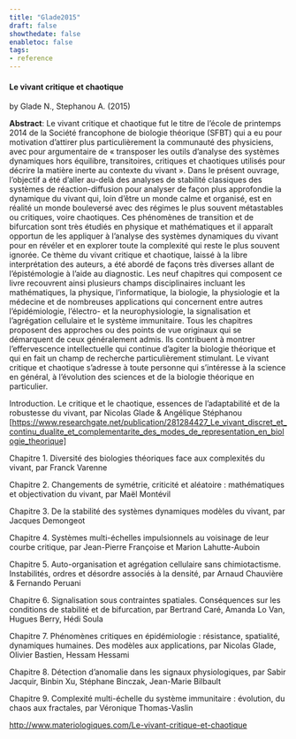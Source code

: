 ```yaml
---
title: "Glade2015"
draft: false
showthedate: false
enabletoc: false
tags:
- reference
---
```


#### **Le vivant critique et chaotique**     
by Glade N., Stephanou A. (2015)         

**Abstract**:  Le vivant critique et chaotique fut le titre de l’école de printemps 2014 de la Société francophone de biologie théorique (SFBT) qui a eu pour motivation d’attirer plus particulièrement la communauté des physiciens, avec pour argumentaire de « transposer les outils d’analyse des systèmes dynamiques hors équilibre, transitoires, critiques et chaotiques utilisés pour décrire la matière inerte au contexte du vivant ». Dans le présent ouvrage, l’objectif a été d’aller au-delà des analyses de stabilité classiques des systèmes de réaction-diffusion pour analyser de façon plus approfondie la dynamique du vivant qui, loin d’être un monde calme et organisé, est en réalité un monde bouleversé avec des régimes le plus souvent métastables ou critiques, voire chaotiques. Ces phénomènes de transition et de bifurcation sont très étudiés en physique et mathématiques et il apparaît opportun de les appliquer à l’analyse des systèmes dynamiques du vivant pour en révéler et en explorer toute la complexité qui reste le plus souvent ignorée. Ce thème du vivant critique et chaotique, laissé à la libre interprétation des auteurs, a été abordé de façons très diverses allant de l’épistémologie à l’aide au diagnostic. Les neuf chapitres qui composent ce livre recouvrent ainsi plusieurs champs disciplinaires incluant les mathématiques, la physique, l’informatique, la biologie, la physiologie et la médecine et de nombreuses applications qui concernent entre autres l’épidémiologie, l’électro- et la neurophysiologie, la signalisation et l’agrégation cellulaire et le système immunitaire. Tous les chapitres proposent des approches ou des points de vue originaux qui se démarquent de ceux généralement admis. Ils contribuent à montrer l’effervescence intellectuelle qui continue d’agiter la biologie théorique et qui en fait un champ de recherche particulièrement stimulant. Le vivant critique et chaotique s’adresse à toute personne qui s’intéresse à la science en général, à l’évolution des sciences et de la biologie théorique en particulier.

Introduction. Le critique et le chaotique, essences de l’adaptabilité et de la robustesse du vivant, par Nicolas Glade & Angélique Stéphanou
[https://www.researchgate.net/publication/281284427_Le_vivant_discret_et_continu_dualite_et_complementarite_des_modes_de_representation_en_biologie_theorique]

Chapitre 1. Diversité des biologies théoriques face aux complexités du vivant, par Franck Varenne

Chapitre 2. Changements de symétrie, criticité et aléatoire : mathématiques et objectivation du vivant, par Maël Montévil

Chapitre 3. De la stabilité des systèmes dynamiques modèles du vivant, par Jacques Demongeot

Chapitre 4. Systèmes multi-échelles impulsionnels au voisinage de leur courbe critique, par Jean-Pierre Françoise et Marion Lahutte-Auboin

Chapitre 5. Auto-organisation et agrégation cellulaire sans chimiotactisme. Instabilités, ordres et désordre associés à la densité, par Arnaud Chauvière & Fernando Peruani

Chapitre 6. Signalisation sous contraintes spatiales. Conséquences sur les conditions de stabilité et de bifurcation, par Bertrand Caré, Amanda Lo Van, Hugues Berry, Hédi Soula

Chapitre 7. Phénomènes critiques en épidémiologie : résistance, spatialité, dynamiques humaines. Des modèles aux applications, par Nicolas Glade, Olivier Bastien, Hessam Hessami

Chapitre 8. Détection d’anomalie dans les signaux physiologiques, par Sabir Jacquir, Binbin Xu, Stéphane Binczak, Jean-Marie Bilbault

Chapitre 9. Complexité multi-échelle du système immunitaire : évolution, du chaos aux fractales, par Véronique Thomas-Vaslin

http://www.materiologiques.com/Le-vivant-critique-et-chaotique

